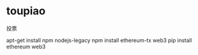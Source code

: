 # toupiao
投票


apt-get install npm nodejs-legacy
npm install ethereum-tx web3
pip install ethereum web3
